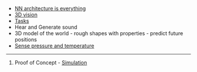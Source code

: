  - [NN architecture is everything]()
 - [3D vision](https://github.com/nofreewill42/AI/blob/master/3D%20vision.md)
 - [Tasks](https://github.com/nofreewill42/AI/blob/master/Task.md)
 - Hear and Generate sound
 - 3D model of the world - rough shapes with properties - predict future positions
 - [Sense pressure and temperature](https://github.com/nofreewill42/AI/blob/master/Touch.md)

---

 1. Proof of Concept - [Simulation](https://github.com/nofreewill42/AI/blob/master/Simulation.md)
